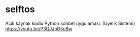 # selftos
Açık kaynak kodlu Python sohbet uygulaması. (Üyelik Sistemi)
https://youtu.be/P3QJJpD5uBw
